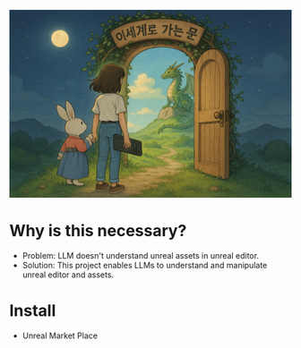 ![](docs/images/Door_0.png)

# Why is this necessary?

- Problem: LLM doesn't understand unreal assets in unreal editor.
- Solution: This project enables LLMs to understand and manipulate unreal editor and assets.

# Install  
- Unreal Market Place

